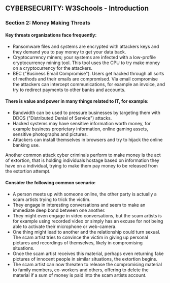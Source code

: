 
## CYBERSECURITY: W3Schools - Introduction
### Section 2: Money Making Threats

#### Key threats organizations face frequently:
 - Ransomware files and systems are encrypted with attackers keys and they demand you to pay money to get your data back.
 - Cryptocurrency miners; your systems are infected with a low-profile cryptocurrency mining tool. This tool uses the CPU to try make money on a cryptocurrency for the attackers.
 - BEC ("Business Email Compromise"). Users get hacked through all sorts of methods and their emails are compromised. Via email compromise the attackers can intercept communications, for example an invoice, and try to redirect payments to other banks and accounts.

#### There is value and power in many things related to IT, for example:
 - Bandwidth can be used to pressure businesses by targeting them with DDOS ("Distributed Denial of Service") attacks.
 - Hacked systems may have sensitive information worth money, for example business proprietary information, online gaming assets, sensitive photographs and pictures.
 - Attackers can install themselves in browsers and try to hijack the online banking use.

Another common attack cyber criminals perform to make money is the act of extortion, that is holding individuals hostage based on information they have on a individual, trying to make them pay money to be released from the extortion attempt. 

#### Consider the following common scenario:
 - A person meets up with someone online, the other party is actually a scam artists trying to trick the victim.
 - They engage in interesting conversations and seem to make an immediate deep bond between one another.
 - They might even engage in video conversations, but the scam artists is for example using recorded video or simply has an excuse for not being able to activate their microphone or web-camera.
 - One thing might lead to another and the relationship could turn sexual. The scam artist tries to convince the victim in giving up personal pictures and recordings of themselves, likely in compromising situations.
 - Once the scam artist receives this material, perhaps even returning fake pictures of innocent people in similar situations, the extortion begins.
 - The scam artist can now threaten to release the compromising material to family members, co-workers and others, offering to delete the material if a sum of money is paid into the scam artists account.
